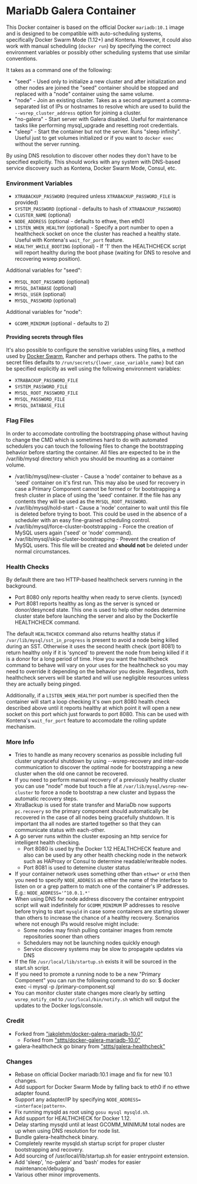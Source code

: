 # MariaDb Galera Container

This Docker container is based on the official Docker `mariadb:10.1` image and is designed to be
compatible with auto-scheduling systems, specifically Docker Swarm Mode (1.12+) and Kontena.
However, it could also work with manual scheduling (`docker run`) by specifying the correct
environment variables or possibly other scheduling systems that use similar conventions.

It takes as a command one of the following:

 - "seed" - Used only to initialize a new cluster and after initialization and other nodes are joined
   the "seed" container should be stopped and replaced with a "node" container using the same volume.
 - "node" - Join an existing cluster. Takes as a second argument a comma-separated list of IPs or
   hostnames to resolve which are used to build the `--wsrep_cluster_address` option for joining a cluster.
 - "no-galera" - Start server with Galera disabled. Useful for maintenance tasks like performing mysql_upgrade
   and resetting root credentials.
 - "sleep" - Start the container but not the server. Runs "sleep infinity". Useful just to get volumes
   initialized or if you want to `docker exec` without the server running.

By using DNS resolution to discover other nodes they don't have to be specified explicitly. This should works
with any system with DNS-based service discovery such as Kontena, Docker Swarm Mode, Consul, etc.

### Environment Variables

 - `XTRABACKUP_PASSWORD` (required unless `XTRABACKUP_PASSWORD_FILE` is provided)
 - `SYSTEM_PASSWORD` (optional - defaults to hash of `XTRABACKUP_PASSWORD`)
 - `CLUSTER_NAME` (optional)
 - `NODE_ADDRESS` (optional - defaults to ethwe, then eth0)
 - `LISTEN_WHEN_HEALTHY` (optional) - Specify a port number to open a healthcheck socket on once the cluster
   has reached a healthy state. Useful with Kontena's `wait_for_port` feature.
 - `HEALTHY_WHILE_BOOTING` (optional) - If '1' then the HEALTHCHECK script will report healthy
   during the boot phase (waiting for DNS to resolve and recovering wsrep position).

Additional variables for "seed":

 - `MYSQL_ROOT_PASSWORD` (optional)
 - `MYSQL_DATABASE` (optional)
 - `MYSQL_USER` (optional)
 - `MYSQL_PASSWORD` (optional)

Additional variables for "node":

 - `GCOMM_MINIMUM` (optional - defaults to 2)

#### Providing secrets through files

It's also possible to configure the sensitive variables using files, a method used by [Docker Swarm](https://docs.docker.com/engine/swarm/secrets/),
Rancher and perhaps others. The paths to the secret files defaults to `/run/secrets/{lower_case_variable_name}`
but can be specified explicitly as well using the following environment variables:

 - `XTRABACKUP_PASSWORD_FILE`
 - `SYSTEM_PASSWORD_FILE`
 - `MYSQL_ROOT_PASSWORD_FILE`
 - `MYSQL_PASSWORD_FILE`
 - `MYSQL_DATABASE_FILE`

### Flag Files

In order to accomodate controlling the bootstrapping phase without having to change the CMD which is sometimes
hard to do with automated schedulers you can touch the following files to change the bootstrapping behavior
before starting the container. All files are expected to be in the /var/lib/mysql directory which you should be
mounting as a container volume.

 - /var/lib/mysql/new-cluster - Cause a 'node' container to behave as a 'seed' container on it's first run. This
   may also be used for recovery in case a Primary Component cannot be formed or for bootstrapping a fresh cluster
   in place of using the 'seed' container. If the file has any contents they will be used as the `MYSQL_ROOT_PASSWORD`.
 - /var/lib/mysql/hold-start - Cause a 'node' container to wait until this file is deleted before trying to boot.
   This could be used in the absence of a scheduler with an easy fine-grained scheduling control.
 - /var/lib/mysql/force-cluster-bootstrapping - Force the creation of MySQL users again ('seed' or 'node' command).
 - /var/lib/mysql/skip-cluster-bootstrapping - Prevent the creation of MySQL users. This file will be created and
   **should not** be deleted under normal circumstances.

### Health Checks

By default there are two HTTP-based healthcheck servers running in the background.

 - Port 8080 only reports healthy when ready to serve clients. (synced)
 - Port 8081 reports healthy as long as the server is synced or donor/desynced state. This one is used to help
  other nodes determine cluster state before launching the server and also by the Dockerfile HEALTHCHECK command.

The default `HEALTHCHECK` command also returns healthy status if `/var/lib/mysql/sst_in_progress` is present to avoid
a node being killed during an SST. Otherwise it uses the second health check (port 8081) to return healthy only if it
is 'synced' to prevent the node from being killed if it is a donor for a long period of time. How you want the
healthcheck command to behave will vary on your uses for the healthcheck so you may need to override it depending on
the behavior you desire. Regardless, both healthcheck servers will be started and will use negligible resources unless
they are actually being pinged.

Additionally, if a `LISTEN_WHEN_HEALTHY` port number is specified then the container will start a loop checking it's
own port 8080 health check described above until it reports healthy at which point it will open a new socket on this
port which just forwards to port 8080. This can be used with Kontena's `wait_for_port` feature to accomodate the
rolling update mechanism.

### More Info

 - Tries to handle as many recovery scenarios as possible including full cluster ungraceful shutdown by
   using --wsrep-recovery and inter-node communication to discover the optimal node for bootstrapping
   a new cluster when the old one cannot be recovered.
 - If you need to perform manual recovery of a previously healthy cluster you can use "node" mode
   but touch a file at `/var/lib/mysql/wsrep-new-cluster` to force a node to bootstrap a new cluster
   and bypass the automatic recovery steps.
 - XtraBackup is used for state transfer and MariaDb now supports `pc.recovery` so the primary component should
   automatically be recovered in the case of all nodes being gracefully shutdown. It is important tha all nodes are
   started together so that they can communicate status with each-other.
 - A go server runs within the cluster exposing an http service for intelligent health checking.
    - Port 8080 is used by the Docker 1.12 HEALTHCHECK feature and also can be used by any other health checking
      node in the network such as HAProxy or Consul to determine readable/writeable nodes.
    - Port 8081 is used to detemine cluster status
 - If your container network uses something other than `ethwe*` or `eth0` then you need to specify `NODE_ADDRESS`
   as either the name of the interface to listen on or a grep pattern to match one of the container's IP addresses.
   E.g.: `NODE_ADDRESS='^10.0.1.*'`
 - When using DNS for node address discovery the container entrypoint script will wait indefinitely for
   `GCOMM_MINIMUM` IP addresses to resolve before trying to start `mysqld` in case some containers are starting
   slower than others to increase the chance of a healthy recovery. Scenarios where not enough IPs would resolve
   might include:
    - Some nodes may finish pulling container images from remote repositories sooner than others
    - Schedulers may not be launching nodes quickly enough
    - Service discovery systems may be slow to propagate updates via DNS
 - If the file `/usr/local/lib/startup.sh` exists it will be sourced in the start.sh script.
 - If you need to promote a running node to be a new "Primary Component" you can run the following command to do so:
       $ docker exec -i <container> mysql -p /primary-component.sql
 - You can monitor cluster state changes more clearly by setting `wsrep_notify_cmd` to `/usr/local/bin/notify.sh`
   which will output the updates to the Docker logs/console.

### Credit

 - Forked from ["jakolehm/docker-galera-mariadb-10.0"](https://github.com/jakolehm/docker-galera-mariadb-10.0)
   - Forked from ["sttts/docker-galera-mariadb-10.0"](https://github.com/sttts/docker-galera-mariadb-10.0)
 - galera-healthcheck go binary from ["sttts/galera-healthcheck"](https://github.com/sttts/galera-healthcheck)

### Changes

 - Rebase on official Docker mariadb:10.1 image and fix for new 10.1 changes.
 - Add support for Docker Swarm Mode by falling back to eth0 if no ethwe adapter found.
 - Support any adapter/IP by specifying `NODE_ADDRESS=<interface|pattern>`.
 - Fix running mysqld as root using `gosu mysql mysqld.sh`.
 - Add support for HEALTHCHECK for Docker 1.12.
 - Delay starting mysqld until at least GCOMM_MINIMUM total nodes are up when using DNS resolution for node list.
 - Bundle galera-healthcheck binary.
 - Completely rewrite mysqld.sh startup script for proper cluster bootstrapping and recovery.
 - Add sourcing of /usr/local/lib/startup.sh for easier entrypoint extension.
 - Add 'sleep', 'no-galera' and 'bash' modes for easier maintenance/debugging.
 - Various other minor improvements.
